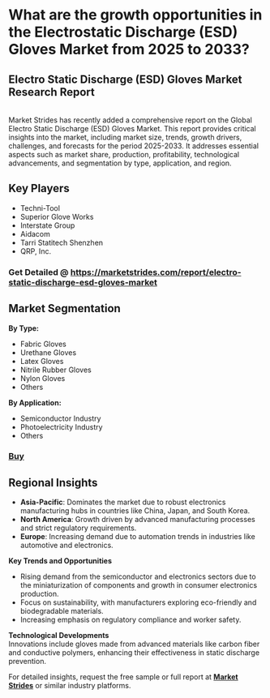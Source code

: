 <h1>What are the growth opportunities in the Electrostatic Discharge (ESD) Gloves Market from 2025 to 2033?</h1>
<h2>Electro Static Discharge (ESD) Gloves Market Research Report</h2>
<p><br />Market Strides has recently added a comprehensive report on the Global Electro Static Discharge (ESD) Gloves Market. This report provides critical insights into the market, including market size, trends, growth drivers, challenges, and forecasts for the period 2025-2033. It addresses essential aspects such as market share, production, profitability, technological advancements, and segmentation by type, application, and region.</p>
<h2>Key Players</h2>
<ul>
<li>Techni-Tool</li>
<li>Superior Glove Works</li>
<li>Interstate Group</li>
<li>Aidacom</li>
<li>Tarri Statitech Shenzhen</li>
<li>QRP, Inc.</li>
</ul>
<h3><strong>Get Detailed @&nbsp;<a href="https://marketstrides.com/report/electro-static-discharge-esd-gloves-market">https://marketstrides.com/report/electro-static-discharge-esd-gloves-market</a></strong></h3>
<h2>Market Segmentation</h2>
<p><strong>By Type:</strong></p>
<ul>
<li>Fabric Gloves</li>
<li>Urethane Gloves</li>
<li>Latex Gloves</li>
<li>Nitrile Rubber Gloves</li>
<li>Nylon Gloves</li>
<li>Others</li>
</ul>
<p><strong>By Application:</strong></p>
<ul>
<li>Semiconductor Industry</li>
<li>Photoelectricity Industry</li>
<li>Others</li>
</ul>
<h3><a href="https://marketstrides.com/buyNow/electro-static-discharge-esd-gloves-market">Buy</a></h3>
<h2>Regional Insights</h2>
<ul>
<li><strong>Asia-Pacific</strong>: Dominates the market due to robust electronics manufacturing hubs in countries like China, Japan, and South Korea.</li>
<li><strong>North America</strong>: Growth driven by advanced manufacturing processes and strict regulatory requirements.</li>
<li><strong>Europe</strong>: Increasing demand due to automation trends in industries like automotive and electronics.</li>
</ul>
<p><strong>Key Trends and Opportunities</strong></p>
<ul>
<li>Rising demand from the semiconductor and electronics sectors due to the miniaturization of components and growth in consumer electronics production.</li>
<li>Focus on sustainability, with manufacturers exploring eco-friendly and biodegradable materials.</li>
<li>Increasing emphasis on regulatory compliance and worker safety.</li>
</ul>
<p><strong>Technological Developments</strong><br />Innovations include gloves made from advanced materials like carbon fiber and conductive polymers, enhancing their effectiveness in static discharge prevention.</p>
<p>For detailed insights, request the free sample or full report at <strong><a href="https://marketstrides.com/report/electro-static-discharge-esd-gloves-market" target="_new" rel="noopener">Market Strides</a></strong> or similar industry platforms.</p>
